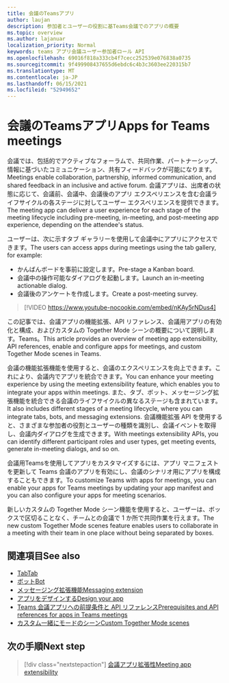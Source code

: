 ```yaml
---
title: 会議のTeamsアプリ
author: laujan
description: 参加者とユーザーの役割に基Teams会議でのアプリの概要
ms.topic: overview
ms.author: lajanuar
localization_priority: Normal
keywords: teams アプリ会議ユーザー参加者ロール API
ms.openlocfilehash: 69016f818a333cb4f7cecc252539e076838a0735
ms.sourcegitcommit: 9f499908437655d6ebdc6c4b3c3603ee220315b7
ms.translationtype: MT
ms.contentlocale: ja-JP
ms.lasthandoff: 06/15/2021
ms.locfileid: "52949652"
---
```

# <a name="apps-for-teams-meetings"></a><span data-ttu-id="195bc-104">会議のTeamsアプリ</span><span class="sxs-lookup"><span data-stu-id="195bc-104">Apps for Teams meetings</span></span>

<span data-ttu-id="195bc-105">会議では、包括的でアクティブなフォーラムで、共同作業、パートナーシップ、情報に基づいたコミュニケーション、共有フィードバックが可能になります。</span><span class="sxs-lookup"><span data-stu-id="195bc-105">Meetings enable collaboration, partnership, informed communication, and shared feedback in an inclusive and active forum.</span></span> <span data-ttu-id="195bc-106">会議アプリは、出席者の状態に応じて、会議前、会議中、会議後のアプリ エクスペリエンスを含む会議ライフサイクルの各ステージに対してユーザー エクスペリエンスを提供できます。</span><span class="sxs-lookup"><span data-stu-id="195bc-106">The meeting app can deliver a user experience for each stage of the meeting lifecycle including pre-meeting, in-meeting, and post-meeting app experience, depending on the attendee's status.</span></span>

<span data-ttu-id="195bc-107">ユーザーは、次に示すタブ ギャラリーを使用して会議中にアプリにアクセスできます。</span><span class="sxs-lookup"><span data-stu-id="195bc-107">The users can access apps during meetings using the tab gallery, for example:</span></span>

* <span data-ttu-id="195bc-108">かんばんボードを事前に設定します。</span><span class="sxs-lookup"><span data-stu-id="195bc-108">Pre-stage a Kanban board.</span></span>
* <span data-ttu-id="195bc-109">会議中の操作可能なダイアログを起動します。</span><span class="sxs-lookup"><span data-stu-id="195bc-109">Launch an in-meeting actionable dialog.</span></span>
* <span data-ttu-id="195bc-110">会議後のアンケートを作成します。</span><span class="sxs-lookup"><span data-stu-id="195bc-110">Create a post-meeting survey.</span></span>

> [!VIDEO https://www.youtube-nocookie.com/embed/nKAy5rNDus4]

<span data-ttu-id="195bc-111">この記事では、会議アプリの機能拡張、API リファレンス、会議用アプリの有効化と構成、およびカスタムの Together Mode シーンの概要について説明します。Teams。</span><span class="sxs-lookup"><span data-stu-id="195bc-111">This article provides an overview of meeting app extensibility, API references, enable and configure apps for meetings, and custom Together Mode scenes in Teams.</span></span>

<span data-ttu-id="195bc-112">会議の機能拡張機能を使用すると、会議のエクスペリエンスを向上できます。これにより、会議内でアプリを統合できます。</span><span class="sxs-lookup"><span data-stu-id="195bc-112">You can enhance your meeting experience by using the meeting extensibility feature, which enables you to integrate your apps within meetings.</span></span> <span data-ttu-id="195bc-113">また、タブ、ボット、メッセージング拡張機能を統合できる会議のライフサイクルの異なるステージも含まれています。</span><span class="sxs-lookup"><span data-stu-id="195bc-113">It also includes different stages of a meeting lifecycle, where you can integrate tabs, bots, and messaging extensions.</span></span> <span data-ttu-id="195bc-114">会議機能拡張 API を使用すると、さまざまな参加者の役割とユーザーの種類を識別し、会議イベントを取得し、会議内ダイアログを生成できます。</span><span class="sxs-lookup"><span data-stu-id="195bc-114">With meetings extensibility APIs, you can identify different participant roles and user types, get meeting events, generate in-meeting dialogs, and so on.</span></span>

<span data-ttu-id="195bc-115">会議用Teamsを使用してアプリをカスタマイズするには、アプリ マニフェストを更新して Teams 会議のアプリを有効にし、会議のシナリオ用にアプリを構成することもできます。</span><span class="sxs-lookup"><span data-stu-id="195bc-115">To customize Teams with apps for meetings, you can enable your apps for Teams meetings by updating your app manifest and you can also configure your apps for meeting scenarios.</span></span>

<span data-ttu-id="195bc-116">新しいカスタムの Together Mode シーン機能を使用すると、ユーザーは、ボックスで区切ることなく、チームとの会議で 1 か所で共同作業を行えます。</span><span class="sxs-lookup"><span data-stu-id="195bc-116">The new custom Together Mode scenes feature enables users to collaborate in a meeting with their team in one place without being separated by boxes.</span></span>

## <a name="see-also"></a><span data-ttu-id="195bc-117">関連項目</span><span class="sxs-lookup"><span data-stu-id="195bc-117">See also</span></span>

* [<span data-ttu-id="195bc-118">Tab</span><span class="sxs-lookup"><span data-stu-id="195bc-118">Tab</span></span>](../tabs/what-are-tabs.md#understand-how-tabs-work)
* [<span data-ttu-id="195bc-119">ボット</span><span class="sxs-lookup"><span data-stu-id="195bc-119">Bot</span></span>](../bots/what-are-bots.md)
* [<span data-ttu-id="195bc-120">メッセージング拡張機能</span><span class="sxs-lookup"><span data-stu-id="195bc-120">Messaging extension</span></span>](../messaging-extensions/what-are-messaging-extensions.md)
* [<span data-ttu-id="195bc-121">アプリをデザインする</span><span class="sxs-lookup"><span data-stu-id="195bc-121">Design your app</span></span>](../apps-in-teams-meetings/design/designing-apps-in-meetings.md)
* [<span data-ttu-id="195bc-122">Teams 会議アプリへの前提条件と API リファレンス</span><span class="sxs-lookup"><span data-stu-id="195bc-122">Prerequisites and API references for apps in Teams meetings</span></span>](create-apps-for-teams-meetings.md)
* [<span data-ttu-id="195bc-123">カスタム一緒にモードのシーン</span><span class="sxs-lookup"><span data-stu-id="195bc-123">Custom Together Mode scenes</span></span>](~/apps-in-teams-meetings/teams-together-mode.md)

## <a name="next-step"></a><span data-ttu-id="195bc-124">次の手順</span><span class="sxs-lookup"><span data-stu-id="195bc-124">Next step</span></span>

> [!div class="nextstepaction"]
> [<span data-ttu-id="195bc-125">会議アプリ拡張性</span><span class="sxs-lookup"><span data-stu-id="195bc-125">Meeting app extensibility</span></span>](meeting-app-extensibility.md)

